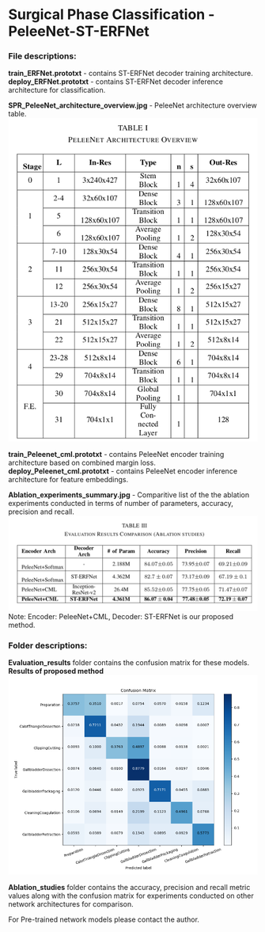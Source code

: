 # Surgical Phase Classification - PeleeNet-ST-ERFNet

### File descriptions:

**train_ERFNet.prototxt** - contains ST-ERFNet decoder training architecture.
**deploy_ERFNet.prototxt** - contains ST-ERFNet decoder inference architecture for classification.

**SPR_PeleeNet_architecture_overview.jpg** - PeleeNet architecture overview table.
![Alt text](/SPR_PeleeNet_architecture_overview.jpg?raw=true)

**train_Peleenet_cml.prototxt** - contains PeleeNet encoder training architecture based on combined margin loss.
**deploy_Peleenet_cml.prototxt** - contains PeleeNet encoder inference architecture for feature embeddings.

**Ablation_experiments_summary.jpg** - Comparitive list of the the ablation experiments conducted in terms of number of parameters, accuracy, precision and recall.
![Alt text](/Ablation_experiments_summary.jpg?raw=true)
Note: Encoder: PeleeNet+CML, Decoder: ST-ERFNet is our proposed method.


### Folder descriptions:

**Evaluation_results** folder contains the confusion matrix for these models.
**Results of proposed method**
![Alt text](/Evaluation_results/confusion_matrix.png?raw=true)

**Ablation_studies** folder contains the accuracy, precision and recall metric values along with the confusion matrix for experiments conducted on other network architectures for comparison.

For Pre-trained network models please contact the author.

